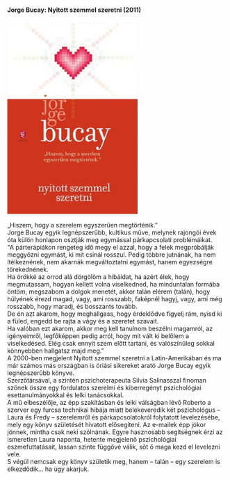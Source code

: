 #### <a name="id_385">Jorge Bucay: Nyitott szemmel szeretni (2011)</a>
<img src="https://github.com/BercziSandor/calibre_lib/raw/main/Jorge%20Bucay/Nyitott%20szemmel%20szeretni%20%28385%29/cover.jpg" alt="cover" width="300"/>

<div>
<p>„Hiszem, ​hogy a szerelem egyszerűen megtörténik.”<br>Jorge Bucay egyik legnépszerűbb, kultikus műve, melynek rajongói évek óta külön honlapon osztják meg egymással párkapcsolati problémáikat.<br>"A párterápiákon rengeteg idő megy el azzal, hogy a felek megpróbálják meggyőzni egymást, ki mit csinál rosszul. Pedig többre jutnának, ha nem ítélkeznének, nem akarnák megváltoztatni egymást, hanem egyezségre törekednének.<br>Ha örökké az orrod alá dörgölöm a hibáidat, ha azért élek, hogy megmutassam, hogyan kellett volna viselkedned, ha minduntalan formába öntöm, megszabom a dolgok menetét, akkor talán elérem (talán), hogy hülyének érezd magad, vagy, ami rosszabb, faképnél hagyj, vagy, ami még rosszabb, hogy maradj, és bosszants tovább.<br>De én azt akarom, hogy meghallgass, hogy érdeklődve figyelj rám, nyisd ki a füled, engedd be rajta a vágy és a szeretet szavait.<br>Ha valóban ezt akarom, akkor meg kell tanulnom beszélni magamról, az igényeimről, legfőképpen pedig arról, hogy mit vált ki belőlem a viselkedésed. Elég csak ennyit szem előtt tartani, és valószínűleg sokkal könnyebben hallgatsz majd meg."<br>A 2000-ben megjelent Nyitott szemmel szeretni a Latin-Amerikában és ma már számos más országban is óriási sikereket arató Jorge Bucay egyik legnépszerűbb könyve.<br>Szerzőtársával, a szintén pszichoterapeuta Silvia Salinasszal finoman szőnek össze egy fordulatos szerelmi és kiberregényt pszichológiai esettanulmányokkal és lelki tanácsokkal.<br>A mű elbeszélője, az épp szakításban és lelki válságban lévő Roberto a szerver egy furcsa technikai hibája miatt belekeveredik két pszichológus – Laura és Fredy – szerelemről és párkapcsolatokról folytatott levelezésébe, mely egy könyv születését hivatott elősegíteni. Az e-mailek épp jókor jönnek, mintha csak neki szólnának. Egyre hasznosabb segítségnek érzi az ismeretlen Laura naponta, hetente megjelenő pszichológiai eszmefuttatásait, lassan szinte függővé válik, sőt ő maga kezd el levelezni vele.<br>S végül nemcsak egy könyv születik meg, hanem – talán – egy szerelem is elkezdődik… ha úgy akarjuk.</p></div>

